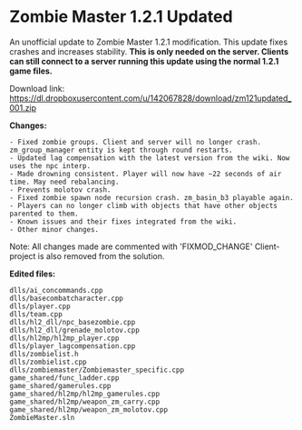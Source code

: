 # Zombie Master 1.2.1 Updated
An unofficial update to Zombie Master 1.2.1 modification. This update fixes crashes and increases stability.
**This is only needed on the server. Clients can still connect to a server running this update using the normal 1.2.1 game files.**


Download link: https://dl.dropboxusercontent.com/u/142067828/download/zm121updated_001.zip


**Changes:**

    - Fixed zombie groups. Client and server will no longer crash. zm_group_manager entity is kept through round restarts.
    - Updated lag compensation with the latest version from the wiki. Now uses the npc interp.
    - Made drowning consistent. Player will now have ~22 seconds of air time. May need rebalancing.
    - Prevents molotov crash.
    - Fixed zombie spawn node recursion crash. zm_basin_b3 playable again.
    - Players can no longer climb with objects that have other objects parented to them.
    - Known issues and their fixes integrated from the wiki.
    - Other minor changes.

Note: All changes made are commented with 'FIXMOD_CHANGE'
Client-project is also removed from the solution.


**Edited files:**

    dlls/ai_concommands.cpp
    dlls/basecombatcharacter.cpp
    dlls/player.cpp
    dlls/team.cpp
    dlls/hl2_dll/npc_basezombie.cpp
    dlls/hl2_dll/grenade_molotov.cpp
    dlls/hl2mp/hl2mp_player.cpp
    dlls/player_lagcompensation.cpp
    dlls/zombielist.h
    dlls/zombielist.cpp
    dlls/zombiemaster/Zombiemaster_specific.cpp
    game_shared/func_ladder.cpp
    game_shared/gamerules.cpp
    game_shared/hl2mp/hl2mp_gamerules.cpp
    game_shared/hl2mp/weapon_zm_carry.cpp
    game_shared/hl2mp/weapon_zm_molotov.cpp
    ZombieMaster.sln